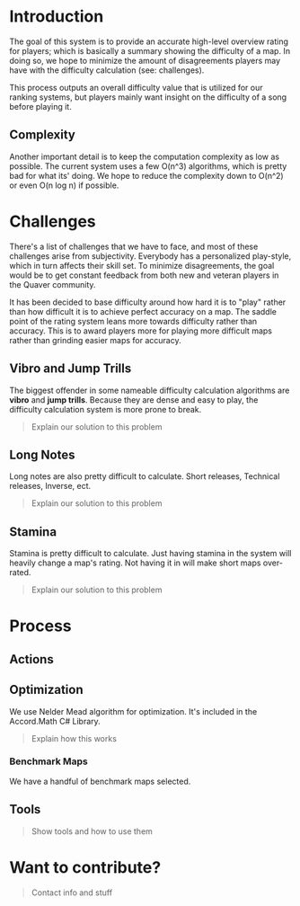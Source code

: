 # Introduction

The goal of this system is to provide an accurate high-level overview rating for players; which is basically a summary showing the difficulty of a map. In doing so, we hope to minimize the amount of disagreements players may have with the difficulty calculation (see: challenges). 

This process outputs an overall difficulty value that is utilized for our ranking systems, but players mainly want insight on the difficulty of a song before playing it.

## Complexity

Another important detail is to keep the computation complexity as low as possible. The current system uses a few O(n^3) algorithms, which is pretty bad for what its' doing. We hope to reduce the complexity down to O(n^2) or even O(n log n) if possible.

# Challenges

There's a list of challenges that we have to face, and most of these challenges arise from subjectivity. Everybody has a personalized play-style, which in turn affects their skill set. To minimize disagreements, the goal would be to get constant feedback from both new and veteran players in the Quaver community. 

It has been decided to base difficulty around how hard it is to "play" rather than how difficult it is to achieve perfect accuracy on a map. The saddle point of the rating system leans more towards difficulty rather than accuracy. This is to award players more for playing more difficult maps rather than grinding easier maps for accuracy.

## Vibro and Jump Trills

The biggest offender in some nameable difficulty calculation algorithms are **vibro** and **jump trills**. Because they are dense and easy to play, the difficulty calculation system is more prone to break.

> Explain our solution to this problem

## Long Notes

Long notes are also pretty difficult to calculate. Short releases, Technical releases, Inverse, ect.

> Explain our solution to this problem

## Stamina

Stamina is pretty difficult to calculate. Just having stamina in the system will heavily change a map's rating. Not having it in will make short maps over-rated.

> Explain our solution to this problem

# Process

## Actions

## Optimization

We use Nelder Mead algorithm for optimization. It's included in the Accord.Math C# Library.

> Explain how this works

### Benchmark Maps

We have a handful of benchmark maps selected.

## Tools

> Show tools and how to use them

# Want to contribute?

> Contact info and stuff